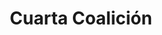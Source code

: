 ﻿---
title: "Cuarta Coalición"
permalink: periodes_451.html
layout: periode
dataInici: 1806-10-09
dataFi: 1807-07-09
sidebar: periodes
pares:
  - 318:
    title: "Guerras Napoleónicas"
    dataInici: "(1803-05-18)"
    dataFi: "(1815-06-18)"

fills:
  - 452:
    title: "Batalla de Jena"
    dataInici: "(1806-10-14)"

  - 749:
    title: "Encuentro en Borkowo"
    dataInici: "(1806-12-24)"

  - 579:
    title: "Batalla de Eylau"
    dataInici: "(1807-02-07)"
    dataFi: "(1807-02-08)"

jocsPrincipals:
  - title: "The Coming Storm"
    bggId: 67199
    dataInici: 
    dataFi: 

  - title: "Napoléon 1806"
    bggId: 217934
    dataInici: 
    dataFi: 

jocsEscenaris:
  - title: "1807: The Eagles Turn East"
    bggId: 8702
    dataInici: 
    dataFi: 

jocsEpoca:
jocsEpocaEscenaris:
---
